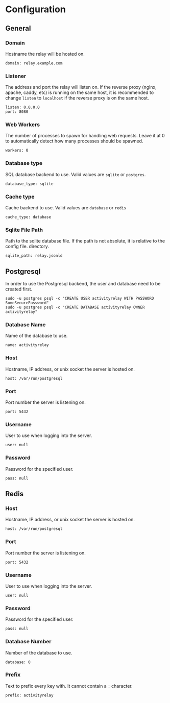 # Configuration

## General

### Domain

Hostname the relay will be hosted on.

	domain: relay.example.com


### Listener

The address and port the relay will listen on. If the reverse proxy (nginx, apache, caddy, etc)
is running on the same host, it is recommended to change `listen` to `localhost` if the reverse
proxy is on the same host.

	listen: 0.0.0.0
	port: 8080


### Web Workers

The number of processes to spawn for handling web requests. Leave it at 0 to automatically detect
how many processes should be spawned.

	workers: 0


### Database type

SQL database backend to use. Valid values are `sqlite` or `postgres`.

	database_type: sqlite


### Cache type

Cache backend to use. Valid values are `database` or `redis`

	cache_type: database


### Sqlite File Path

Path to the sqlite database file. If the path is not absolute, it is relative to the config file.
directory.

	sqlite_path: relay.jsonld


## Postgresql

In order to use the Postgresql backend, the user and database need to be created first.

	sudo -u postgres psql -c "CREATE USER activityrelay WITH PASSWORD SomeSecurePassword"
	sudo -u postgres psql -c "CREATE DATABASE activityrelay OWNER activityrelay"


### Database Name

Name of the database to use.

	name: activityrelay


### Host

Hostname, IP address, or unix socket the server is hosted on.

	host: /var/run/postgresql


### Port

Port number the server is listening on.

	port: 5432


### Username

User to use when logging into the server.

	user: null


### Password

Password for the specified user.

	pass: null


## Redis

### Host

Hostname, IP address, or unix socket the server is hosted on.

	host: /var/run/postgresql


### Port

Port number the server is listening on.

	port: 5432


### Username

User to use when logging into the server.

	user: null


### Password

Password for the specified user.

	pass: null


### Database Number

Number of the database to use.

	database: 0


### Prefix

Text to prefix every key with. It cannot contain a `:` character.

	prefix: activityrelay

